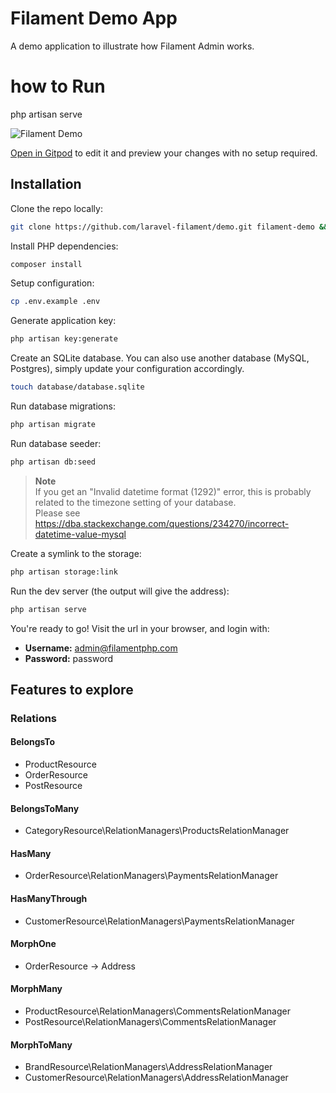 # Filament Demo App

A demo application to illustrate how Filament Admin works.

# how to Run 
php artisan serve

![Filament Demo](https://github.com/filamentphp/demo/assets/171715/899161a9-3c85-4dc9-9599-13928d3a4412)

[Open in Gitpod](https://gitpod.io/#https://github.com/filamentphp/demo) to edit it and preview your changes with no setup required.

## Installation

Clone the repo locally:

```sh
git clone https://github.com/laravel-filament/demo.git filament-demo && cd filament-demo
```

Install PHP dependencies:

```sh
composer install
```

Setup configuration:

```sh
cp .env.example .env
```

Generate application key:

```sh
php artisan key:generate
```

Create an SQLite database. You can also use another database (MySQL, Postgres), simply update your configuration accordingly.

```sh
touch database/database.sqlite
```

Run database migrations:

```sh
php artisan migrate
```

Run database seeder:

```sh
php artisan db:seed
```

> **Note**  
> If you get an "Invalid datetime format (1292)" error, this is probably related to the timezone setting of your database.  
> Please see https://dba.stackexchange.com/questions/234270/incorrect-datetime-value-mysql


Create a symlink to the storage:

```sh
php artisan storage:link
```

Run the dev server (the output will give the address):

```sh
php artisan serve
```

You're ready to go! Visit the url in your browser, and login with:

-   **Username:** admin@filamentphp.com
-   **Password:** password

## Features to explore

### Relations

#### BelongsTo
- ProductResource
- OrderResource
- PostResource

#### BelongsToMany
- CategoryResource\RelationManagers\ProductsRelationManager

#### HasMany
- OrderResource\RelationManagers\PaymentsRelationManager

#### HasManyThrough
- CustomerResource\RelationManagers\PaymentsRelationManager

#### MorphOne
- OrderResource -> Address

#### MorphMany
- ProductResource\RelationManagers\CommentsRelationManager
- PostResource\RelationManagers\CommentsRelationManager

#### MorphToMany
- BrandResource\RelationManagers\AddressRelationManager
- CustomerResource\RelationManagers\AddressRelationManager
